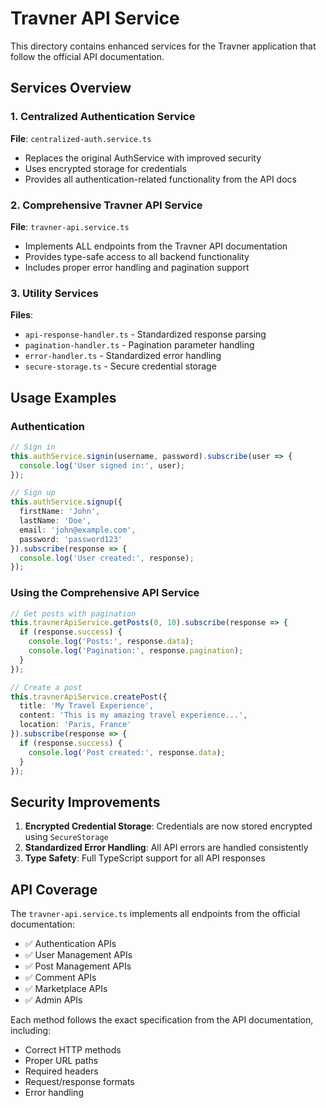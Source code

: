 # Travner API Service

This directory contains enhanced services for the Travner application that follow the official API documentation.

## Services Overview

### 1. Centralized Authentication Service
**File**: `centralized-auth.service.ts`
- Replaces the original AuthService with improved security
- Uses encrypted storage for credentials
- Provides all authentication-related functionality from the API docs

### 2. Comprehensive Travner API Service
**File**: `travner-api.service.ts`
- Implements ALL endpoints from the Travner API documentation
- Provides type-safe access to all backend functionality
- Includes proper error handling and pagination support

### 3. Utility Services
**Files**: 
- `api-response-handler.ts` - Standardized response parsing
- `pagination-handler.ts` - Pagination parameter handling
- `error-handler.ts` - Standardized error handling
- `secure-storage.ts` - Secure credential storage

## Usage Examples

### Authentication
```typescript
// Sign in
this.authService.signin(username, password).subscribe(user => {
  console.log('User signed in:', user);
});

// Sign up
this.authService.signup({
  firstName: 'John',
  lastName: 'Doe',
  email: 'john@example.com',
  password: 'password123'
}).subscribe(response => {
  console.log('User created:', response);
});
```

### Using the Comprehensive API Service
```typescript
// Get posts with pagination
this.travnerApiService.getPosts(0, 10).subscribe(response => {
  if (response.success) {
    console.log('Posts:', response.data);
    console.log('Pagination:', response.pagination);
  }
});

// Create a post
this.travnerApiService.createPost({
  title: 'My Travel Experience',
  content: 'This is my amazing travel experience...',
  location: 'Paris, France'
}).subscribe(response => {
  if (response.success) {
    console.log('Post created:', response.data);
  }
});
```

## Security Improvements

1. **Encrypted Credential Storage**: Credentials are now stored encrypted using `SecureStorage`
2. **Standardized Error Handling**: All API errors are handled consistently
3. **Type Safety**: Full TypeScript support for all API responses

## API Coverage

The `travner-api.service.ts` implements all endpoints from the official documentation:

- ✅ Authentication APIs
- ✅ User Management APIs
- ✅ Post Management APIs
- ✅ Comment APIs
- ✅ Marketplace APIs
- ✅ Admin APIs

Each method follows the exact specification from the API documentation, including:
- Correct HTTP methods
- Proper URL paths
- Required headers
- Request/response formats
- Error handling